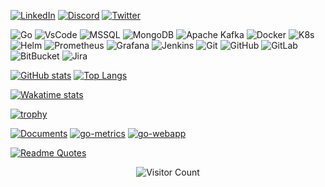 [![LinkedIn](https://img.shields.io/badge/-Dustin_Ratcliffe-black?style=for-the-badge&logo=linkedin)](https://www.linkedin.com/in/dustin-r-80a20a51/)
[![Discord](https://img.shields.io/badge/-Dustin_Ratcliffe%238911-black?style=for-the-badge&logo=discord)](https://discord.com/users/414918938468548608)
[![Twitter](https://img.shields.io/badge/-Du5tyRat-black?style=for-the-badge&logo=twitter)](https://twitter.com/Du5tyRat)

![Go](https://img.shields.io/badge/-Go-black?style=flat-square&logo=go)
![VsCode](https://img.shields.io/badge/-VsCode-black?style=flat-square&logo=visualstudiocode)
![MSSQL](https://img.shields.io/badge/-MSSQL-black?style=flat-square&logo=microsoftsqlserver)
![MongoDB](https://img.shields.io/badge/-MongoDB-black?style=flat-square&logo=mongodb)
![Apache Kafka](https://img.shields.io/badge/-Apache_Kafka-black?style=flat-square&logo=apachekafka)
![Docker](https://img.shields.io/badge/-Docker-black?style=flat-square&logo=docker)
![K8s](https://img.shields.io/badge/-K8s-black?style=flat-square&logo=kubernetes)
![Helm](https://img.shields.io/badge/-Helm-black?style=flat-square&logo=helm)
![Prometheus](https://img.shields.io/badge/-Prometheus-black?style=flat-square&logo=prometheus)
![Grafana](https://img.shields.io/badge/-Grafana-black?style=flat-square&logo=grafana)
![Jenkins](https://img.shields.io/badge/-Jenkins-black?style=flat-square&logo=jenkins)
![Git](https://img.shields.io/badge/-Git-black?style=flat-square&logo=git)
![GitHub](https://img.shields.io/badge/-GitHub-black?style=flat-square&logo=github)
![GitLab](https://img.shields.io/badge/-GitLab-black?style=flat-square&logo=gitlab)
![BitBucket](https://img.shields.io/badge/-BitBucket-black?style=flat-square&logo=bitbucket)
![Jira](https://img.shields.io/badge/-Jira-black?style=flat-square&logo=jira)

[![GitHub stats](https://github-readme-stats.vercel.app/api?username=dustyrat&show_icons=true&theme=highcontrast)](https://github.com/dustyrat)
[![Top Langs](https://github-readme-stats.vercel.app/api/top-langs/?username=dustyrat&layout=compact&theme=highcontrast)](https://github.com/dustyrat)

[![Wakatime stats](https://github-readme-stats.vercel.app/api/wakatime?username=dustyrat&theme=highcontrast)](https://wakatime.com/@dustyrat)

[![trophy](https://github-profile-trophy.vercel.app/?username=dustyrat&theme=darkhub)](https://github.com/dustyrat)

[![Documents](https://github-readme-stats.vercel.app/api/pin/?username=dustyrat&repo=Documents&theme=highcontrast)](https://github.com/dustyrat/Documents)
[![go-metrics](https://github-readme-stats.vercel.app/api/pin/?username=dustyrat&repo=go-metrics&theme=highcontrast)](https://github.com/dustyrat/go-metrics)
[![go-webapp](https://github-readme-stats.vercel.app/api/pin/?username=dustyrat&repo=go-webapp&theme=highcontrast)](https://github.com/dustyrat/go-webapp)

[![Readme Quotes](https://quotes-github-readme.vercel.app/api?type=horizontal)](https://github.com/piyushsuthar/github-readme-quotes)

<div align="center">

![Visitor Count](https://profile-counter.glitch.me/dustyrat/count.svg)

</div>
